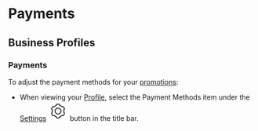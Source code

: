# Payments

## Business Profiles

### Payments

To adjust the payment methods for your [promotions](promote.md):

* When viewing your [Profile](../), select the Payment Methods item under the [Settings](../settings/) ![](../../../.gitbook/assets/settings.png) button in the title bar.

